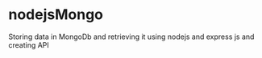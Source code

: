 # nodejsMongo
Storing data in MongoDb and retrieving it using nodejs and express js and creating API
